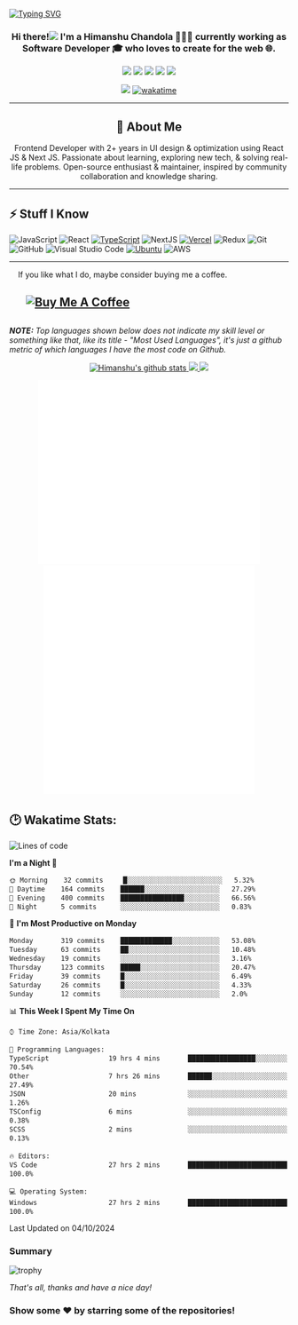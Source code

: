 [![Typing SVG](https://readme-typing-svg.herokuapp.com?font=Fira+Code&duration=1000&pause=1000&random=false&width=435&lines=Hey+I'm+Himanshu+Chandola;Welcome+to+my+Github+Profile)](https://git.io/typing-svg)
<h3 align="center">Hi there!<img src="https://media.giphy.com/media/hvRJCLFzcasrR4ia7z/giphy.gif" width="25px"> I'm a Himanshu Chandola 👨🏻‍💻 currently working as Software Developer 🎓 who loves to create for the web 🌐.</h3>

<p align="center">
  <a href="mailto:himanshuchandolaofficial@gmail.com" target="_blank"><img height="25" src = "https://img.shields.io/badge/Gmail-D14836?style=for-the-badge&logo=gmail&logoColor=white"></a>
  <a href="https://linkedin.com/in/himanshuchandola" target="_blank"><img height="25" src = "https://img.shields.io/badge/-LinkedIn-0e76a8?style=for-the-badge&logo=Linkedin&logoColor=white"></a>
  <a href="https://himanshuchandola-portfolio.vercel.app/" target="_blank"><img height="25" src = "https://img.shields.io/badge/Website-3b5998?style=for-the-badge&logo=google-chrome&logoColor=white"></a>
  <a href="https://twitter.com/himanshuistaken" target="_blank"><img height="25" src = "https://img.shields.io/badge/-Twitter-00acee?style=for-the-badge&logo=Twitter&logoColor=white"></a>
  <a href="https://dev.to/himanshuchandola" target="_blank"><img height="27" src = "https://img.shields.io/badge/DEV.TO-%230A0A0A.svg?&style=for-the-badge&logo=dev.to&logoColor=white"></a>
</p>
<p align="center">
<img src="https://api.visitorbadge.io/api/visitors?path=himanshuchandola&label=Visitor%20Count&countColor=%23263759"> 
<a href="https://wakatime.com/@4a55d62c-c22c-4674-abb2-f3837f77a846">
    <img height="25" src="https://wakatime.com/badge/user/4a55d62c-c22c-4674-abb2-f3837f77a846.svg" alt="wakatime">
</a>
</p>



----
<div align="center">
    <h2>🚀 About Me</h2>
   <p align="center">Frontend Developer with 2+ years in UI design & optimization using React JS & Next JS. Passionate about learning, exploring new tech, & solving real-life problems. Open-source enthusiast & maintainer, inspired by community collaboration and knowledge sharing. </p>
</div>

----

## ⚡ Stuff I Know

![JavaScript](https://img.shields.io/badge/-JavaScript-F7DF1E?style=flat-square&logo=javascript&logoColor=black)
![React](https://img.shields.io/badge/-React-61DAFB?style=flat-square&logo=react&logoColor=black)
[![TypeScript](https://img.shields.io/badge/TypeScript-3178C6?logo=typescript&logoColor=fff)](#)
![NextJS](https://img.shields.io/badge/-Next.js-000000?style=flat-square&logo=next.js)
[![Vercel](https://img.shields.io/badge/Vercel-%23000000.svg?logo=vercel&logoColor=white)](#)
![Redux](https://img.shields.io/badge/-Redux-764ABC?style=flat-square&logo=redux)
![Git](https://img.shields.io/badge/-Git-black?style=flat-square&logo=git)
![GitHub](https://img.shields.io/badge/-GitHub-181717?style=flat-square&logo=github)
![Visual Studio Code](https://img.shields.io/badge/-VSCode-007ACC?style=flat-square&logo=visual-studio-code&logoColor=white)
[![Ubuntu](https://img.shields.io/badge/Ubuntu-E95420?logo=ubuntu&logoColor=white)](#)
![AWS](https://img.shields.io/badge/-AWS-232F3E?style=flat-square&logo=amazon-aws)

----
 &nbsp;&nbsp;&nbsp;&nbsp;If you like what I do, maybe consider buying me a coffee.

&nbsp;&nbsp;&nbsp;&nbsp;<a href="https://www.buymeacoffee.com/himanshuchandola" target="_blank"><img src="https://cdn.buymeacoffee.com/buttons/v2/default-yellow.png" alt="Buy Me A Coffee" height="40px" width="160px" style="margin-left: 10px" ></a>
<br> 
----

##
___NOTE:___ _Top languages shown below does not indicate my skill level or something like that, like its title - "Most Used Languages", it's just a github metric of which languages I have the most code on Github._

<p align="center">
    <a href="https://github.com/himanshuchandola">
        <img src="https://github-readme-stats.vercel.app/api?username=himanshuchandola&show_icons=true&include_all_commits=true&theme=vue&count_private=true" alt="Himanshu's github stats" width="450px"/>
    </a>
    <a href="https://github.com/himanshuchandola">
        <img src="https://github-readme-stats.vercel.app/api/top-langs/?username=himanshuchandola&layout=compact&theme=vue&langs_count=8" />
    </a>
     <a href="https://github.com/himanshuchandola">
        <img src="https://github-readme-streak-stats.herokuapp.com?user=himanshuchandola&theme=radical" />
    </a>
</p>

<div align="center" style="overflow: hidden;justify-content:space-around;">
  <img src="metrics.plugin.topics.mastered.svg" width="400"/>
  <img src="metrics.plugin.calendar.svg" width="380">
</div>



## 🕑 Wakatime Stats:

<!--START_SECTION:waka-->
![Lines of code](https://img.shields.io/badge/From%20Hello%20World%20I%27ve%20Written-828469%20lines%20of%20code-blue)

**I'm a Night 🦉** 

```text
🌞 Morning    32 commits     █░░░░░░░░░░░░░░░░░░░░░░░░   5.32% 
🌆 Daytime    164 commits    ██████░░░░░░░░░░░░░░░░░░░   27.29% 
🌃 Evening    400 commits    ████████████████░░░░░░░░░   66.56% 
🌙 Night      5 commits      ░░░░░░░░░░░░░░░░░░░░░░░░░   0.83%

```
📅 **I'm Most Productive on Monday** 

```text
Monday       319 commits    █████████████░░░░░░░░░░░░   53.08% 
Tuesday      63 commits     ██░░░░░░░░░░░░░░░░░░░░░░░   10.48% 
Wednesday    19 commits     ░░░░░░░░░░░░░░░░░░░░░░░░░   3.16% 
Thursday     123 commits    █████░░░░░░░░░░░░░░░░░░░░   20.47% 
Friday       39 commits     █░░░░░░░░░░░░░░░░░░░░░░░░   6.49% 
Saturday     26 commits     █░░░░░░░░░░░░░░░░░░░░░░░░   4.33% 
Sunday       12 commits     ░░░░░░░░░░░░░░░░░░░░░░░░░   2.0%

```


📊 **This Week I Spent My Time On** 

```text
⌚︎ Time Zone: Asia/Kolkata

💬 Programming Languages: 
TypeScript               19 hrs 4 mins       █████████████████░░░░░░░░   70.54% 
Other                    7 hrs 26 mins       ██████░░░░░░░░░░░░░░░░░░░   27.49% 
JSON                     20 mins             ░░░░░░░░░░░░░░░░░░░░░░░░░   1.26% 
TSConfig                 6 mins              ░░░░░░░░░░░░░░░░░░░░░░░░░   0.38% 
SCSS                     2 mins              ░░░░░░░░░░░░░░░░░░░░░░░░░   0.13%

🔥 Editors: 
VS Code                  27 hrs 2 mins       █████████████████████████   100.0%

💻 Operating System: 
Windows                  27 hrs 2 mins       █████████████████████████   100.0%

```


 Last Updated on 04/10/2024
<!--END_SECTION:waka-->

### Summary
![trophy](https://github-profile-trophy.vercel.app/?username=himanshuchandola&margin-w=4&no-frame=true&column=7)

*That's all, thanks and have a nice day!*

### Show some ❤️ by starring some of the repositories!

</div>
